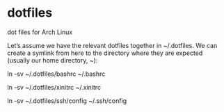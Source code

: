 # dotfiles
dot files for Arch Linux

Let’s assume we have the relevant dotfiles together in ~/.dotfiles.
We can create a symlink from here to the directory where they are expected (usually our home directory, ~):

ln -sv ~/.dotfiles/bashrc ~/.bashrc

ln -sv ~/.dotfiles/xinitrc ~/.xinitrc

ln -sv ~/.dotfiles/ssh/config ~/.ssh/config

